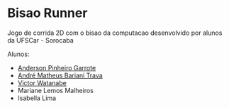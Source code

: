 # Bisao Runner
Jogo de corrida 2D com o bisao da computacao desenvolvido por alunos da UFSCar - Sorocaba

Alunos:  
* [Anderson Pinheiro Garrote](http://github.com/andersongarrote)
* [André Matheus Bariani Trava](https://github.com/Michael-Santos)
* [Victor Watanabe](https://github.com/victorhwmn)
* Mariane Lemos Malheiros
* Isabella Lima
